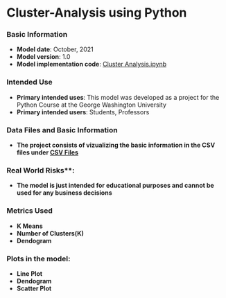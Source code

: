 # Cluster-Analysis using Python

### Basic Information

* **Model date**: October, 2021
* **Model version**: 1.0
* **Model implementation code**: [Cluster Analysis.ipynb](Cluster_Analysis.ipynb)

### Intended Use
* **Primary intended uses**: This model was developed as a project for the Python Course at the George Washington University
* **Primary intended users**: Students, Professors

### Data Files and Basic Information
* **The project consists of vizualizing the basic information in the CSV files under [CSV Files](https://github.com/ZAM1997/Cluster-Analysis/tree/main/CSV%20Files)**

### Real World Risks**:
* **The model is just intended for educational purposes and cannot be used for any business decisions**

### Metrics Used
* **K Means**
* **Number of Clusters(K)**
* **Dendogram**

### Plots in the model:
* **Line Plot**
* **Dendogram**
* **Scatter Plot**
